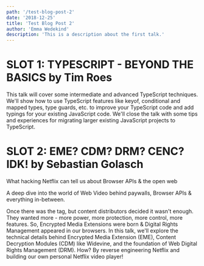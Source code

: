 ```yaml
---
path: '/test-blog-post-2'
date: '2018-12-25'
title: 'Test Blog Post 2'
author: 'Emma Wedekind'
description: 'This is a description about the first talk.'
---
```


# SLOT 1: TYPESCRIPT - BEYOND THE BASICS by Tim Roes

This talk will cover some intermediate and advanced TypeScript techniques. We'll show how to use TypeScript features like keyof, conditional and mapped types, type guards, etc. to improve your TypeScript code and add typings for your existing JavaScript code. We'll close the talk with some tips and experiences for migrating larger existing JavaScript projects to TypeScript.

# SLOT 2: EME? CDM? DRM? CENC? IDK! by Sebastian Golasch

What hacking Netflix can tell us about Browser APIs & the open web

A deep dive into the world of Web Video behind paywalls, Browser APIs & everything in-between.

Once there was the tag, but content distributors decided it wasn't enough. They wanted more - more power, more protection, more control, more features. So, Encrypted Media Extensions were born & Digital Rights Management appeared in our browsers.
In this talk, we'll explore the technical details behind Encrypted Media Extension (EME), Content Decryption Modules (CDM) like Widevine, and the foundation of Web Digital Rights Management (DRM). How? By reverse engineering Netflix and building our own personal Netflix video player!
